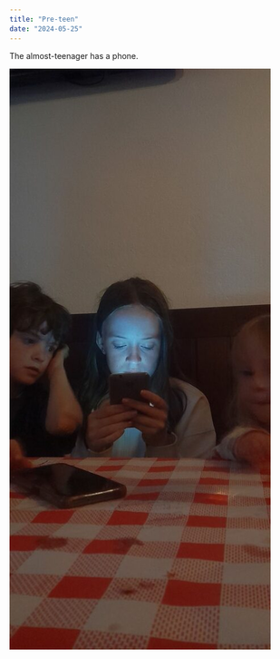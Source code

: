 ```yaml
---
title: "Pre-teen"
date: "2024-05-25"
---
```


The almost-teenager has a phone.

![](images/20240525_2146266853524612453264636-461x1024.jpg)
